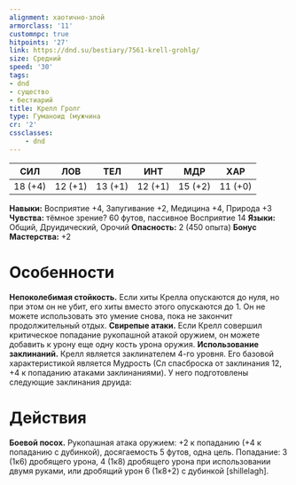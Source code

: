 ```yaml
---
alignment: хаотично-злой
armorclass: '11'
customnpc: true
hitpoints: '27'
link: https://dnd.su/bestiary/7561-krell-grohlg/
size: Средний
speed: '30'
tags:
- dnd
- существо
- бестиарий
title: Крелл Гролг
type: Гуманоид (мужчина
cr: '2'
cssclasses:
    - dnd
---
```



| СИЛ | ЛОВ | ТЕЛ | ИНТ | МДР | ХАР |
|---|---|---|---|---|---|
| 18 (+4) | 12 (+1) | 13 (+1) | 12 (+1) | 15 (+2) | 11 (+0) |
**Навыки:** Восприятие +4, Запугивание +2, Медицина +4, Природа +3
**Чувства:** тёмное зрение? 60 футов, пассивное Восприятие 14
**Языки:** Общий, Друидический, Орочий
**Опасность:** 2 (450 опыта)
**Бонус Мастерства:** +2


# Особенности
**Непоколебимая стойкость.** Если хиты Крелла опускаются до нуля, но при этом он не убит, его хиты вместо этого опускаются до 1. Он не можете использовать это умение снова, пока не закончит продолжительный отдых.
**Свирепые атаки.** Если Крелл совершил критическое попадание рукопашной атакой оружием, он можете добавить к урону еще одну кость урона оружия.
**Использование заклинаний.** Крелл является заклинателем 4-го уровня. Его базовой характеристикой является Мудрость (Сл спасброска от заклинания 12, +4 к попаданию атаками заклинаниями). У него подготовлены следующие заклинания друида:


# Действия
**Боевой посох.** Рукопашная атака оружием: +2 к попаданию (+4 к попаданию с дубинкой), досягаемость 5 футов, одна цель. Попадание: 3 (1к6) дробящего урона, 4 (1к8) дробящего урона при использовании двумя руками, или дробящий урон 6 (1к8+2) с дубинкой [shillelagh].
